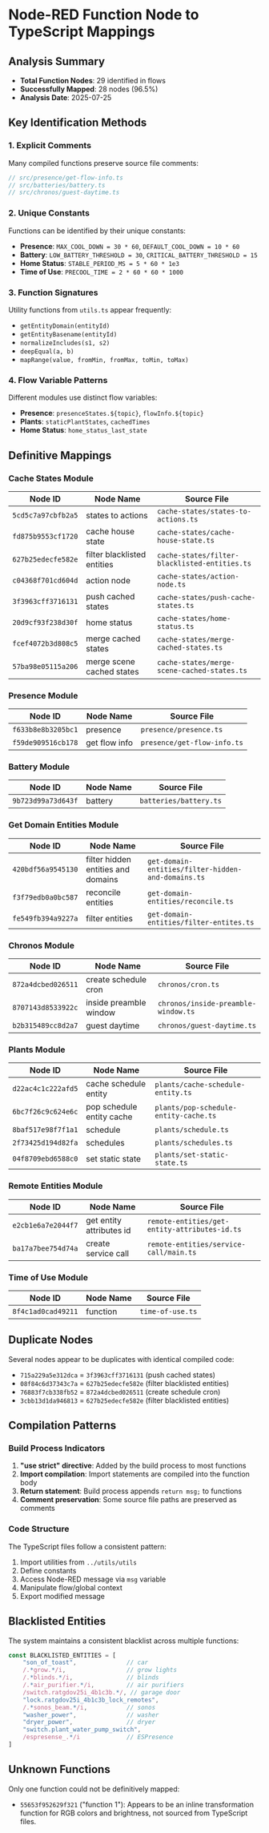 # Node-RED Function Node to TypeScript Mappings

## Analysis Summary

- **Total Function Nodes**: 29 identified in flows
- **Successfully Mapped**: 28 nodes (96.5%)
- **Analysis Date**: 2025-07-25

## Key Identification Methods

### 1. Explicit Comments
Many compiled functions preserve source file comments:
```javascript
// src/presence/get-flow-info.ts
// src/batteries/battery.ts
// src/chronos/guest-daytime.ts
```

### 2. Unique Constants
Functions can be identified by their unique constants:
- **Presence**: `MAX_COOL_DOWN = 30 * 60`, `DEFAULT_COOL_DOWN = 10 * 60`
- **Battery**: `LOW_BATTERY_THRESHOLD = 30`, `CRITICAL_BATTERY_THRESHOLD = 15`
- **Home Status**: `STABLE_PERIOD_MS = 5 * 60 * 1e3`
- **Time of Use**: `PRECOOL_TIME = 2 * 60 * 60 * 1000`

### 3. Function Signatures
Utility functions from `utils.ts` appear frequently:
- `getEntityDomain(entityId)`
- `getEntityBasename(entityId)`
- `normalizeIncludes(s1, s2)`
- `deepEqual(a, b)`
- `mapRange(value, fromMin, fromMax, toMin, toMax)`

### 4. Flow Variable Patterns
Different modules use distinct flow variables:
- **Presence**: `presenceStates.${topic}`, `flowInfo.${topic}`
- **Plants**: `staticPlantStates`, `cachedTimes`
- **Home Status**: `home_status_last_state`

## Definitive Mappings

### Cache States Module
| Node ID | Node Name | Source File |
|---------|-----------|-------------|
| `5cd5c7a97cbfb2a5` | states to actions | `cache-states/states-to-actions.ts` |
| `fd875b9553cf1720` | cache house state | `cache-states/cache-house-state.ts` |
| `627b25edecfe582e` | filter blacklisted entities | `cache-states/filter-blacklisted-entities.ts` |
| `c04368f701cd604d` | action node | `cache-states/action-node.ts` |
| `3f3963cff3716131` | push cached states | `cache-states/push-cache-states.ts` |
| `20d9cf93f238d30f` | home status | `cache-states/home-status.ts` |
| `fcef4072b3d808c5` | merge cached states | `cache-states/merge-cached-states.ts` |
| `57ba98e05115a206` | merge scene cached states | `cache-states/merge-scene-cached-states.ts` |

### Presence Module
| Node ID | Node Name | Source File |
|---------|-----------|-------------|
| `f633b8e8b3205bc1` | presence | `presence/presence.ts` |
| `f59de909516cb178` | get flow info | `presence/get-flow-info.ts` |

### Battery Module
| Node ID | Node Name | Source File |
|---------|-----------|-------------|
| `9b723d99a73d643f` | battery | `batteries/battery.ts` |

### Get Domain Entities Module
| Node ID | Node Name | Source File |
|---------|-----------|-------------|
| `420bdf56a9545130` | filter hidden entities and domains | `get-domain-entities/filter-hidden-and-domains.ts` |
| `f3f79edb0a0bc587` | reconcile entities | `get-domain-entities/reconcile.ts` |
| `fe549fb394a9227a` | filter entities | `get-domain-entities/filter-entites.ts` |

### Chronos Module
| Node ID | Node Name | Source File |
|---------|-----------|-------------|
| `872a4dcbed026511` | create schedule cron | `chronos/cron.ts` |
| `8707143d8533922c` | inside preamble window | `chronos/inside-preamble-window.ts` |
| `b2b315489cc8d2a7` | guest daytime | `chronos/guest-daytime.ts` |

### Plants Module
| Node ID | Node Name | Source File |
|---------|-----------|-------------|
| `d22ac4c1c222afd5` | cache schedule entity | `plants/cache-schedule-entity.ts` |
| `6bc7f26c9c624e6c` | pop schedule entity cache | `plants/pop-schedule-entity-cache.ts` |
| `8baf517e98f7f1a1` | schedule | `plants/schedule.ts` |
| `2f73425d194d82fa` | schedules | `plants/schedules.ts` |
| `04f8709ebd6588c0` | set static state | `plants/set-static-state.ts` |

### Remote Entities Module
| Node ID | Node Name | Source File |
|---------|-----------|-------------|
| `e2cb1e6a7e2044f7` | get entity attributes id | `remote-entities/get-entity-attributes-id.ts` |
| `ba17a7bee754d74a` | create service call | `remote-entities/service-call/main.ts` |

### Time of Use Module
| Node ID | Node Name | Source File |
|---------|-----------|-------------|
| `8f4c1ad0cad49211` | function | `time-of-use.ts` |

## Duplicate Nodes

Several nodes appear to be duplicates with identical compiled code:
- `715a229a5e312dca` = `3f3963cff3716131` (push cached states)
- `08f84c6d37343c7a` = `627b25edecfe582e` (filter blacklisted entities)
- `76883f7cb338fb52` = `872a4dcbed026511` (create schedule cron)
- `3cbb13d1da946813` = `627b25edecfe582e` (filter blacklisted entities)

## Compilation Patterns

### Build Process Indicators
1. **"use strict" directive**: Added by the build process to most functions
2. **Import compilation**: Import statements are compiled into the function body
3. **Return statement**: Build process appends `return msg;` to functions
4. **Comment preservation**: Some source file paths are preserved as comments

### Code Structure
The TypeScript files follow a consistent pattern:
1. Import utilities from `../utils/utils`
2. Define constants
3. Access Node-RED message via `msg` variable
4. Manipulate flow/global context
5. Export modified message

## Blacklisted Entities

The system maintains a consistent blacklist across multiple functions:
```javascript
const BLACKLISTED_ENTITIES = [
    "son_of_toast",              // car
    /.*grow.*/i,                 // grow lights
    /.*blinds.*/i,               // blinds
    /.*air_purifier.*/i,         // air purifiers
    /switch.ratgdov25i_4b1c3b.*/, // garage door
    "lock.ratgdov25i_4b1c3b_lock_remotes",
    /.*sonos_beam.*/i,           // sonos
    "washer_power",              // washer
    "dryer_power",               // dryer
    "switch.plant_water_pump_switch",
    /espresense_.*/i             // ESPresence
]
```

## Unknown Functions

Only one function could not be definitively mapped:
- `55653f952629f321` ("function 1"): Appears to be an inline transformation function for RGB colors and brightness, not sourced from TypeScript files.